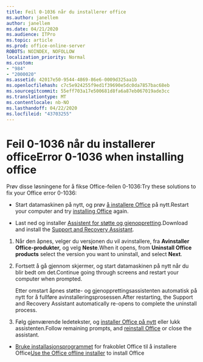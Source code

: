 ```yaml
---
title: Feil 0-1036 når du installerer office
ms.author: janellem
author: janellem
ms.date: 04/21/2020
ms.audience: ITPro
ms.topic: article
ms.prod: office-online-server
ROBOTS: NOINDEX, NOFOLLOW
localization_priority: Normal
ms.custom:
- "984"
- "2000020"
ms.assetid: 42017e50-9544-4869-86e6-0009d325aa1b
ms.openlocfilehash: c7c5e924255f9ed1f39690e5dc0da7857bac68eb
ms.sourcegitcommit: 55eff703a17e500681d8fa6a87eb067019ade3cc
ms.translationtype: MT
ms.contentlocale: nb-NO
ms.lasthandoff: 04/22/2020
ms.locfileid: "43703255"
---
```

# <a name="error-0-1036-when-installing-office"></a><span data-ttu-id="bf6dc-102">Feil 0-1036 når du installerer office</span><span class="sxs-lookup"><span data-stu-id="bf6dc-102">Error 0-1036 when installing office</span></span>

<span data-ttu-id="bf6dc-103">Prøv disse løsningene for å fikse Office-feilen 0-1036:</span><span class="sxs-lookup"><span data-stu-id="bf6dc-103">Try these solutions to fix your Office error 0-1036:</span></span>
  
- <span data-ttu-id="bf6dc-104">Start datamaskinen på nytt, og prøv [å installere Office](https://portal.office.com/OLS/MySoftware.aspx) på nytt.</span><span class="sxs-lookup"><span data-stu-id="bf6dc-104">Restart your computer and try [installing Office](https://portal.office.com/OLS/MySoftware.aspx) again.</span></span>

- <span data-ttu-id="bf6dc-105">Last ned og installer [Assistent for støtte og gjenoppretting](https://aka.ms/SARA-OfficeUninstall-Alchemy).</span><span class="sxs-lookup"><span data-stu-id="bf6dc-105">Download and install the [Support and Recovery Assistant](https://aka.ms/SARA-OfficeUninstall-Alchemy).</span></span>

1. <span data-ttu-id="bf6dc-106">Når den åpnes, velger du versjonen du vil avinstallere, fra **Avinstaller Office-produkter,** og velg **Neste**.</span><span class="sxs-lookup"><span data-stu-id="bf6dc-106">When it opens, from **Uninstall Office products** select the version you want to uninstall, and select **Next**.</span></span>

2. <span data-ttu-id="bf6dc-107">Fortsett å gå gjennom skjermer, og start datamaskinen på nytt når du blir bedt om det.</span><span class="sxs-lookup"><span data-stu-id="bf6dc-107">Continue going through screens and restart your computer when prompted.</span></span>

    <span data-ttu-id="bf6dc-108">Etter omstart åpnes støtte- og gjenopprettingsassistenten automatisk på nytt for å fullføre avinstalleringsprosessen.</span><span class="sxs-lookup"><span data-stu-id="bf6dc-108">After restarting, the Support and Recovery Assistant automatically re-opens to complete the uninstall process.</span></span>

3. <span data-ttu-id="bf6dc-109">Følg gjenværende ledetekster, og [installer Office på nytt](https://portal.office.com/OLS/MySoftware.aspx) eller lukk assistenten.</span><span class="sxs-lookup"><span data-stu-id="bf6dc-109">Follow remaining prompts, and [reinstall Office](https://portal.office.com/OLS/MySoftware.aspx) or close the assistant.</span></span>

- <span data-ttu-id="bf6dc-110">[Bruke installasjonsprogrammet](https://support.office.com/article/f0a85fe7-118f-41cb-a791-d59cef96ad1c?wt.mc_id=Alchemy_ClientDIA) for frakoblet Office til å installere Office</span><span class="sxs-lookup"><span data-stu-id="bf6dc-110">[Use the Office offline installer](https://support.office.com/article/f0a85fe7-118f-41cb-a791-d59cef96ad1c?wt.mc_id=Alchemy_ClientDIA) to install Office</span></span>
